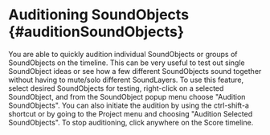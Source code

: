 Auditioning SoundObjects {#auditionSoundObjects}
========================

You are able to quickly audition individual SoundObjects or groups of
SoundObjects on the timeline. This can be very useful to test out single
SoundObject ideas or see how a few different SoundObjects sound together
without having to mute/solo different SoundLayers. To use this feature,
select desired SoundObjects for testing, right-click on a selected
SoundObject, and from the SoundObject popup menu choose "Audition
SoundObjects". You can also initiate the audition by using the
ctrl-shift-a shortcut or by going to the Project menu and choosing
"Audition Selected SoundObjects". To stop auditioning, click anywhere
on the Score timeline.
